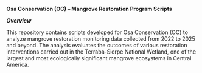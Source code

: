 **Osa Conservation (OC) – Mangrove Restoration Program Scripts**

***Overview***

This repository contains scripts developed for Osa Conservation (OC) to analyze mangrove restoration monitoring data collected from 2022 to 2025 and beyond. The analysis evaluates the outcomes of various restoration interventions carried out in the Terraba-Sierpe National Wetland, one of the largest and most ecologically significant mangrove ecosystems in Central America.
